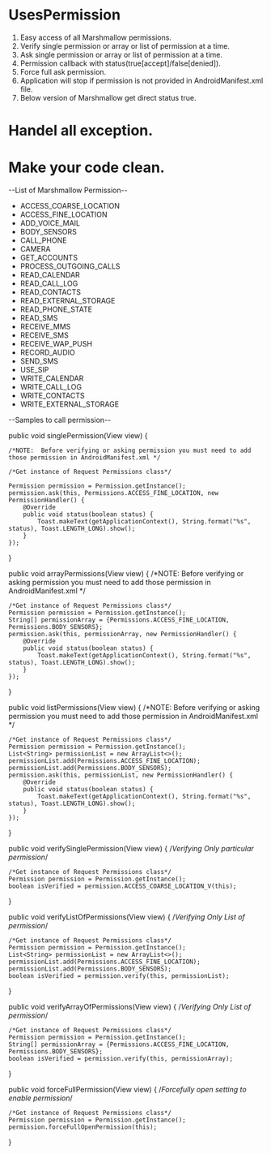 # UsesPermission

1. Easy access of all Marshmallow permissions.
2. Verify single permission or array or list of permission at a time.
3. Ask single permission or array or list of permission at a time.
4. Permission callback with status(true[accept]/false[denied]).
5. Force full ask permission.
6. Application will stop if permission is not provided in AndroidManifest.xml file.
7. Below version of Marshmallow get direct status true.

# Handel all exception.
# Make your code clean.

--List of Marshmallow Permission--
* ACCESS_COARSE_LOCATION
* ACCESS_FINE_LOCATION
* ADD_VOICE_MAIL
* BODY_SENSORS
* CALL_PHONE
* CAMERA
* GET_ACCOUNTS
* PROCESS_OUTGOING_CALLS
* READ_CALENDAR
* READ_CALL_LOG
* READ_CONTACTS
* READ_EXTERNAL_STORAGE
* READ_PHONE_STATE
* READ_SMS
* RECEIVE_MMS
* RECEIVE_SMS
* RECEIVE_WAP_PUSH
* RECORD_AUDIO
* SEND_SMS
* USE_SIP
* WRITE_CALENDAR
* WRITE_CALL_LOG
* WRITE_CONTACTS
* WRITE_EXTERNAL_STORAGE

--Samples to call permission--

public void singlePermission(View view) {

    /*NOTE:  Before verifying or asking permission you must need to add those permission in AndroidManifest.xml */

    /*Get instance of Request Permissions class*/
    
    Permission permission = Permission.getInstance();
    permission.ask(this, Permissions.ACCESS_FINE_LOCATION, new PermissionHandler() {
        @Override
        public void status(boolean status) {
            Toast.makeText(getApplicationContext(), String.format("%s", status), Toast.LENGTH_LONG).show();
        }
    });
}

public void arrayPermissions(View view) {
    /*NOTE:  Before verifying or asking permission you must need to add those permission in AndroidManifest.xml */

    /*Get instance of Request Permissions class*/
    Permission permission = Permission.getInstance();
    String[] permissionArray = {Permissions.ACCESS_FINE_LOCATION, Permissions.BODY_SENSORS};
    permission.ask(this, permissionArray, new PermissionHandler() {
        @Override
        public void status(boolean status) {
            Toast.makeText(getApplicationContext(), String.format("%s", status), Toast.LENGTH_LONG).show();
        }
    });
}

public void listPermissions(View view) {
    /*NOTE:  Before verifying or asking permission you must need to add those permission in AndroidManifest.xml */

    /*Get instance of Request Permissions class*/
    Permission permission = Permission.getInstance();
    List<String> permissionList = new ArrayList<>();
    permissionList.add(Permissions.ACCESS_FINE_LOCATION);
    permissionList.add(Permissions.BODY_SENSORS);
    permission.ask(this, permissionList, new PermissionHandler() {
        @Override
        public void status(boolean status) {
            Toast.makeText(getApplicationContext(), String.format("%s", status), Toast.LENGTH_LONG).show();
        }
    });
}

public void verifySinglePermission(View view) {
    /*Verifying Only particular permission*/

    /*Get instance of Request Permissions class*/
    Permission permission = Permission.getInstance();
    boolean isVerified = permission.ACCESS_COARSE_LOCATION_V(this);
}

public void verifyListOfPermissions(View view) {
    /*Verifying Only List of permission*/

    /*Get instance of Request Permissions class*/
    Permission permission = Permission.getInstance();
    List<String> permissionList = new ArrayList<>();
    permissionList.add(Permissions.ACCESS_FINE_LOCATION);
    permissionList.add(Permissions.BODY_SENSORS);
    boolean isVerified = permission.verify(this, permissionList);
}

public void verifyArrayOfPermissions(View view) {
    /*Verifying Only List of permission*/

    /*Get instance of Request Permissions class*/
    Permission permission = Permission.getInstance();
    String[] permissionArray = {Permissions.ACCESS_FINE_LOCATION, Permissions.BODY_SENSORS};
    boolean isVerified = permission.verify(this, permissionArray);
}

public void forceFullPermission(View view) {
    /*Forcefully open setting to enable permission*/

    /*Get instance of Request Permissions class*/
    Permission permission = Permission.getInstance();
    permission.forceFullOpenPermission(this);
}
